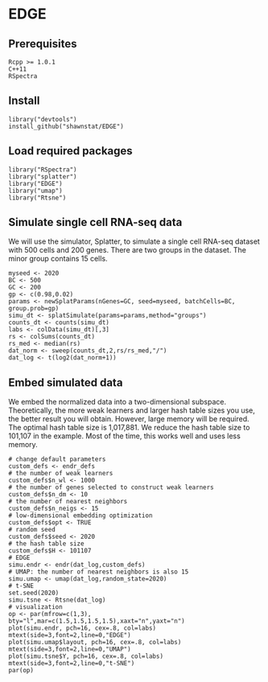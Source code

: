 # EDGE

## Prerequisites
    Rcpp >= 1.0.1
    C++11
    RSpectra
    
## Install
    library("devtools")
    install_github("shawnstat/EDGE")

## Load required packages
    library("RSpectra")
    library("splatter")
    library("EDGE")
    library("umap")
    library("Rtsne")

## Simulate single cell RNA-seq data
We will use the simulator, Splatter, to simulate a single cell RNA-seq dataset with 500 cells and 200 genes. There are two groups in the dataset. The minor group contains 15 cells. 

    myseed <- 2020
    BC <- 500
    GC <- 200
    gp <- c(0.98,0.02)
    params <- newSplatParams(nGenes=GC, seed=myseed, batchCells=BC, group.prob=gp)
    simu_dt <- splatSimulate(params=params,method="groups")
    counts_dt <- counts(simu_dt)
    labs <- colData(simu_dt)[,3]
    rs <- colSums(counts_dt)
    rs_med <- median(rs)
    dat_norm <- sweep(counts_dt,2,rs/rs_med,"/")
    dat_log <- t(log2(dat_norm+1))

## Embed simulated data
We embed the normalized data into a two-dimensional subspace. Theoretically, the more weak learners and larger hash table sizes you use, the better result you will obtain. However, large memory will be required.  The optimal hash table size is 1,017,881. We reduce the hash table size to 101,107 in the example. Most of the time, this works well and uses less memory.  

    # change default parameters
    custom_defs <- endr_defs
    # the number of weak learners
    custom_defs$n_wl <- 1000
    # the number of genes selected to construct weak learners
    custom_defs$n_dm <- 10
    # the number of nearest neighbors
    custom_defs$n_neigs <- 15
    # low-dimensional embedding optimization
    custom_defs$opt <- TRUE
    # random seed
    custom_defs$seed <- 2020
    # the hash table size
    custom_defs$H <- 101107
    # EDGE
    simu.endr <- endr(dat_log,custom_defs)
    # UMAP: the number of nearest neighbors is also 15
    simu.umap <- umap(dat_log,random_state=2020)
    # t-SNE
    set.seed(2020)
    simu.tsne <- Rtsne(dat_log)
    # visualization
    op <- par(mfrow=c(1,3), bty="l",mar=c(1.5,1.5,1.5,1.5),xaxt="n",yaxt="n")
    plot(simu.endr, pch=16, cex=.8, col=labs)
    mtext(side=3,font=2,line=0,"EDGE")
    plot(simu.umap$layout, pch=16, cex=.8, col=labs)
    mtext(side=3,font=2,line=0,"UMAP")
    plot(simu.tsne$Y, pch=16, cex=.8, col=labs)
    mtext(side=3,font=2,line=0,"t-SNE")
    par(op)
